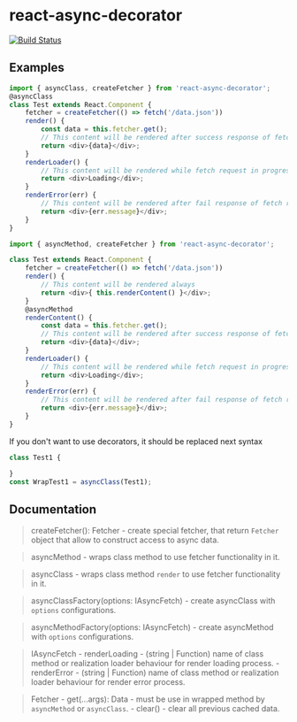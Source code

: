 # react-async-decorator

[![Build Status](https://travis-ci.org/lexich/react-async-decorator.svg?branch=master)](https://travis-ci.org/lexich/react-async-decorator)

## Examples
```js
import { asyncClass, createFetcher } from 'react-async-decorator';
@asyncClass
class Test extends React.Component {
    fetcher = createFetcher(() => fetch('/data.json'))
    render() {
        const data = this.fetcher.get();
        // This content will be rendered after success response of fetch request
        return <div>{data}</div>;
    }
    renderLoader() {
        // This content will be rendered while fetch request in progress
        return <div>Loading</div>;
    }
    renderError(err) {
        // This content will be rendered after fail response of fetch request
        return <div>{err.message}</div>;
    }
}
```

```js
import { asyncMethod, createFetcher } from 'react-async-decorator';

class Test extends React.Component {
    fetcher = createFetcher(() => fetch('/data.json'))
    render() {
        // This content will be rendered always
        return <div>{ this.renderContent() }</div>;
    }
    @asyncMethod
    renderContent() {
        const data = this.fetcher.get();
        // This content will be rendered after success response of fetch request
        return <div>{data}</div>;
    }
    renderLoader() {
        // This content will be rendered while fetch request in progress
        return <div>Loading</div>;
    }
    renderError(err) {
        // This content will be rendered after fail response of fetch request
        return <div>{err.message}</div>;
    }
}
```
If you don't want to use decorators, it should be replaced next syntax
```js
class Test1 {

}
const WrapTest1 = asyncClass(Test1);
```

## Documentation
> createFetcher(): Fetcher - create special fetcher, that return `Fetcher` object that allow to construct access to async data.

> asyncMethod - wraps class method to use fetcher functionality in it.

> asyncClass - wraps class method `render` to use fetcher functionality in it.

> asyncClassFactory(options: IAsyncFetch) - create asyncClass with `options` configurations.

> asyncMethodFactory(options: IAsyncFetch) - create asyncMethod with `options` configurations.

> IAsyncFetch
    - renderLoading - (string | Function) name of class method or realization loader behaviour for render loading process.
    - renderError - (string | Function) name of class method or realization loader behaviour for render error process.

> Fetcher
    - get(...args): Data - must be use in wrapped method by `asyncMethod` or `asyncClass`.
    - clear() - clear all previous cached data.
